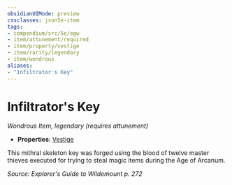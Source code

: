 ```yaml
---
obsidianUIMode: preview
cssclasses: json5e-item
tags:
- compendium/src/5e/egw
- item/attunement/required
- item/property/vestige
- item/rarity/legendary
- item/wondrous
aliases: 
- "Infiltrator's Key"
---
```

# Infiltrator's Key
*Wondrous Item, legendary (requires attunement)*  

- **Properties**: [Vestige](/Systems/5e/rules/item-properties.md#Vestige)

This mithral skeleton key was forged using the blood of twelve master thieves executed for trying to steal magic items during the Age of Arcanum.

*Source: Explorer's Guide to Wildemount p. 272*